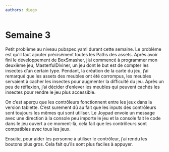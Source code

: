 ```yaml
---
authors: diego
---
```


# Semaine 3

Petit problème au niveau pubspec.yaml durant cette semaine. Le problème est qu’il faut ajouter précisément toutes les Paths des assets. Après avoir fini le développement de BoxSmasher, j’ai commencé à programmer mon deuxième jeu, MasterfulDiviner, un jeu dont le but est de compter les insectes d’un certain type. Pendant, la création de la carte du jeu, j’ai remarqué que les assets des meubles ont été corrompus, les meubles servaient à cacher les insectes pour augmenter la difficulté du jeu. Après un peu de réflexion, j’ai décider d’enlever les meubles qui peuvent cachés les insectes pour rendre le jeu plus accessible.

On c’est aperçu que les contrôleurs fonctionnent entre les jeux dans la version tablette. C’est surement dû au fait que les inputs des contrôleurs sont toujours les mêmes qui sont utiliser. Le Joypad envoie un message avec une direction à la console peu importe le jeu et la console fait le code dans le jeu ouvert a ce moment-là, cela fait que les contrôleurs sont compatibles avec tous les jeux.

Ensuite, pour aider les personne à utiliser le contrôleur, j’ai rendu les boutons plus gros. Cela fait qu’ils sont plus faciles à appuyer.

